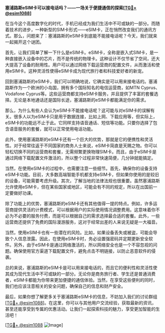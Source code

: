 **塞浦路斯eSIM卡可以接电话吗？——一场关于便捷通信的探索[[TG💪+ @esim1088](https://t.me/s/esim1088)]**

在当今这个高度数字化的时代，手机已经成为我们生活中不可或缺的一部分。而随着技术的进步，一种新型的SIM卡形式——eSIM卡，正在悄然改变我们的通讯方式。那么，问题来了：塞浦路斯的eSIM卡到底能不能接电话呢？今天，我们就来一起揭开这个谜团。

首先，让我们简单了解一下什么是eSIM卡。eSIM卡，全称是嵌入式SIM卡，是一种直接嵌入设备中的芯片，而不是传统的物理卡。这种设计不仅节省了空间，还大大提高了设备的耐用性。用户可以通过网络下载运营商的配置文件，从而激活和使用eSIM卡。这种灵活性使得eSIM卡成为现代旅行者和科技爱好者的新宠。

回到塞浦路斯的eSIM卡，我们可以明确地说，它确实是可以用来接电话的。塞浦路斯作为一个欧洲的小岛国，拥有多个国际知名的电信运营商，如MTN Cyprus、Vodafone Cyprus等。这些运营商都支持eSIM卡服务，并且提供了丰富的套餐选择。无论是本地通话还是国际长途，塞浦路斯的eSIM卡都能满足你的需求。

那么，为什么有些人会认为eSIM卡不能接电话呢？这可能与对eSIM卡的误解有关。很多人以为eSIM卡只是用于数据连接，比如上网、下载应用等，但实际上，eSIM卡的功能远不止于此。它同样支持语音通话、短信等功能。只要你选择了包含语音服务的套餐，就可以正常使用电话功能。

此外，使用塞浦路斯的eSIM卡还有一个巨大的优势，那就是它的便携性和灵活性。对于经常往返于不同国家的商务人士来说，eSIM卡简直是天赐之物。你可以轻松切换不同的运营商和套餐，无需频繁更换物理SIM卡。而且，由于eSIM卡是通过网络下载配置文件激活的，所以整个过程非常快速简便，几分钟就能搞定。

当然，在使用eSIM卡的过程中，也需要注意一些细节。首先，确保你的设备支持eSIM卡功能。目前，大多数高端智能手机都支持eSIM卡，但如果你使用的是较旧的设备，可能需要考虑升级。其次，了解当地的法律法规也很重要。虽然塞浦路斯允许使用eSIM卡，但在某些国家或地区，可能会有不同的规定，所以在出国前一定要做好功课。

除了功能上的优势，塞浦路斯的eSIM卡还有其他值得一提的特点。例如，许多运营商提供灵活的计费模式，可以根据用户的实际使用情况调整费用。这意味着你不必为不必要的服务付费，而是可以根据自己的需求选择最合适的套餐。此外，一些运营商还提供了免费的国际漫游服务，这对于经常出差的人来说无疑是一大福音。

当然，使用eSIM卡也有一些潜在的风险。比如，如果设备丢失或被盗，可能会导致个人信息泄露。因此，在使用eSIM卡时，务必设置强密码并定期更新安全软件。另外，由于eSIM卡是通过网络激活的，所以网络安全也是一个不容忽视的问题。确保使用官方渠道下载配置文件，避免点击不明链接，以防止恶意软件的侵袭。

总的来说，塞浦路斯的eSIM卡是可以用来接电话的，而且它的便利性和灵活性使其成为现代生活中不可或缺的一部分。无论你是商务旅行者、学生还是普通消费者，eSIM卡都能为你带来更加便捷的通信体验。当然，在享受这些便利的同时，我们也应该注意相关的安全问题，确保自己的信息和财产安全。

最后，如果你想了解更多关于塞浦路斯eSIM卡的信息，不妨加入我们的讨论群组[[TG💪+ @esim1088](https://t.me/s/esim1088)]。在这里，你可以与其他用户交流经验，获取最新的资讯，甚至还能享受到专属的优惠活动。让我们一起探索科技的魅力，享受更加智能的生活吧！

[[TG💪+ @esim1088](https://t.me/s/esim1088) ![Image](https://i.postimg.cc/4NQfJmqS/Snipaste-2025-05-13-00-14-12.png)]